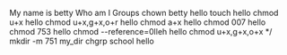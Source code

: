 My name is betty
Who am I
Groups
chown betty hello
touch hello
chmod u+x hello
chmod u+x,g+x,o+r hello
chmod a+x hello
chmod 007 hello
chmod 753 hello
chmod --reference=0lleh hello
chmod u+x,g+x,o+x */
mkdir -m 751 my_dir
chgrp school hello
